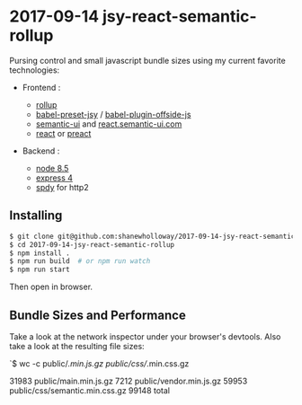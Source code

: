 # 2017-09-14 jsy-react-semantic-rollup

Pursing control and small javascript bundle sizes using
my current favorite technologies:

  - Frontend :
    - [rollup](https://rollupjs.org)
    - [babel-preset-jsy](https://github.com/shanewholloway/babel-preset-jsy) / [babel-plugin-offside-js](https://github.com/shanewholloway/babel-plugin-offside-js)
    - [semantic-ui](https://semantic-ui.com) and [react.semantic-ui.com](https://react.semantic-ui.com)
    - [react](https://facebook.github.io/react) or [preact](https://preactjs.com)

  - Backend :
    - [node 8.5](https://nodejs.org)
    - [express 4](http://expressjs.com)
    - [spdy](https://github.com/spdy-http2/node-spdy) for http2

## Installing

```bash
$ git clone git@github.com:shanewholloway/2017-09-14-jsy-react-semantic-rollup.git
$ cd 2017-09-14-jsy-react-semantic-rollup
$ npm install .
$ npm run build  # or npm run watch
$ npm run start
```

Then open in browser.


## Bundle Sizes and Performance

Take a look at the network inspector under your browser's devtools. Also take a look at the resulting file sizes: 

`$ wc -c public/*.min.js.gz public/css/*.min.css.gz

   31983 public/main.min.js.gz
    7212 public/vendor.min.js.gz
   59953 public/css/semantic.min.css.gz
   99148 total
```
